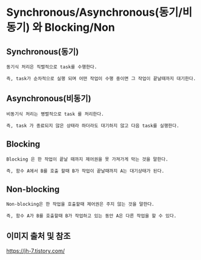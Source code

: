 # Synchronous/Asynchronous(동기/비동기) 와 Blocking/Non

## Synchronous(동기)

    동기식 처리은 직렬적으로 task를 수행한다.

    즉, task가 순차적으로 실행 되며 어떤 작업이 수행 중이면 그 작업이 끝날때까지 대기한다.


## Asynchronous(비동기)

    비동기식 처리는 병렬적으로 task 를 처리한다.

    즉, task 가 종료되지 않은 상태라 하더라도 대기하지 않고 다음 task를 실행한다.

## Blocking

    Blocking 은 한 작업이 끝날 때까지 제어권을 못 가져가게 막는 것을 말한다.
    
    즉, 함수 A에서 B를 호출 할때 B가 작업이 끝날때까지 A는 대기상태가 된다.

## Non-blocking

    Non-blocking은 한 작업을 호출할때 제어권은 주지 않는 것을 말한다.

    즉, 함수 A가 B를 호출할때 B가 작업하고 있는 동안 A은 다른 작업을 할 수 있다.






## 이미지 출처 및 참조
https://jh-7.tistory.com/
